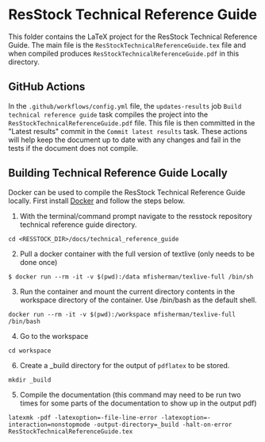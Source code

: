 # ResStock Technical Reference Guide

This folder contains the LaTeX project for the ResStock Technical Reference Guide.
The main file is the `ResStockTechnicalReferenceGuide.tex` file and when compiled produces `ResStockTechnicalReferenceGuide.pdf` in this directory. 

## GitHub Actions
In the `.github/workflows/config.yml` file, the `updates-results` job `Build technical reference guide` task compiles the project into the `ResStockTechnicalReferenceGuide.pdf` file.
This file is then committed in the "Latest results" commit in the `Commit latest results` task.
These actions will help keep the document up to date with any changes and fail in the tests if the document does not compile.

## Building Technical Reference Guide Locally
Docker can be used to compile the ResStock Technical Reference Guide locally. First install [Docker](https://www.docker.com/) and follow the steps below.

1. With the terminal/command prompt navigate to the resstock repository technical reference guide directory.

```
cd <RESSTOCK_DIR>/docs/technical_reference_guide
```

2. Pull a docker container with the full version of textlive (only needs to be done once)

```
$ docker run --rm -it -v $(pwd):/data mfisherman/texlive-full /bin/sh
```

3. Run the container and mount the current directory contents in the workspace directory of the container. Use /bin/bash as the default shell.

```
docker run --rm -it -v $(pwd):/workspace mfisherman/texlive-full /bin/bash
```

4. Go to the workspace

```
cd workspace
```

6. Create a _build directory for the output of `pdflatex` to be stored.
```
mkdir _build
```

5. Compile the documentation (this command may need to be run two times for some parts of the documentation to show up in the output pdf)

```
latexmk -pdf -latexoption=-file-line-error -latexoption=-interaction=nonstopmode -output-directory=_build -halt-on-error ResStockTechnicalReferenceGuide.tex 
```
